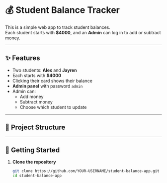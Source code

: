 # 💰 Student Balance Tracker

This is a simple web app to track student balances.  
Each student starts with **$4000**, and an **Admin** can log in to add or subtract money.

---

## ✨ Features
- Two students: **Alex** and **Jayren**
- Each starts with **$4000**
- Clicking their card shows their balance
- **Admin panel** with password `admin`
- Admin can:
  - Add money
  - Subtract money
  - Choose which student to update

---

## 📂 Project Structure

---

## 🚀 Getting Started

1. **Clone the repository**
   ```bash
   git clone https://github.com/YOUR-USERNAME/student-balance-app.git
   cd student-balance-app
